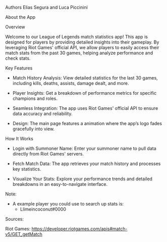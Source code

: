 Authors Elias Segura and Luca Piccinini

About the App

Overview

Welcome to our League of Legends match statistics app! This app is designed for players by providing detailed insights into their gameplay. By leveraging Riot Games' official API, we allow players to easily access their match stats from the past 30 games, helping analyze performance and check stats.

Key Features

- Match History Analysis: View detailed statistics for the last 30 games, including kills, deaths, assists, damage dealt, and more.

- Player Insights: Get a breakdown of performance metrics for specific champions and roles.

- Seamless Integration: The app uses Riot Games' official API to ensure data accuracy and reliability.

- Design: The main page features a animation where the app’s logo fades gracefully into view.

How It Works

- Login with Summoner Name: Enter your summoner name to pull data directly from Riot Games' servers.

- Fetch Match Data: The app retrieves your match history and processes key statistics.

- Visualize Your Stats: Explore your performance trends and detailed breakdowns in an easy-to-navigate interface.

Note:
- A example player you could use to search up stats is:
    - Llimeincoconut#0000

Sources:

Riot Games: https://developer.riotgames.com/apis#match-v5/GET_getMatch

